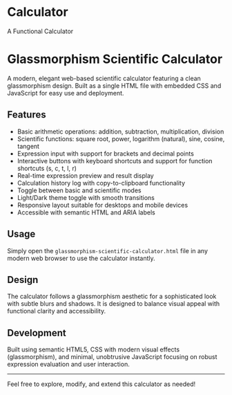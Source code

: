 # Calculator
A Functional Calculator
# Glassmorphism Scientific Calculator

A modern, elegant web-based scientific calculator featuring a clean glassmorphism design. Built as a single HTML file with embedded CSS and JavaScript for easy use and deployment.

## Features

- Basic arithmetic operations: addition, subtraction, multiplication, division
- Scientific functions: square root, power, logarithm (natural), sine, cosine, tangent
- Expression input with support for brackets and decimal points
- Interactive buttons with keyboard shortcuts and support for function shortcuts (s, c, t, l, r)
- Real-time expression preview and result display
- Calculation history log with copy-to-clipboard functionality
- Toggle between basic and scientific modes
- Light/Dark theme toggle with smooth transitions
- Responsive layout suitable for desktops and mobile devices
- Accessible with semantic HTML and ARIA labels

## Usage

Simply open the `glassmorphism-scientific-calculator.html` file in any modern web browser to use the calculator instantly.

## Design

The calculator follows a glassmorphism aesthetic for a sophisticated look with subtle blurs and shadows. It is designed to balance visual appeal with functional clarity and accessibility.

## Development

Built using semantic HTML5, CSS with modern visual effects (glassmorphism), and minimal, unobtrusive JavaScript focusing on robust expression evaluation and user interaction.

---

Feel free to explore, modify, and extend this calculator as needed!

